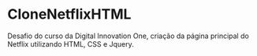# CloneNetflixHTML

Desafio do curso da Digital Innovation One, criação da página principal do Netflix utilizando HTML, CSS e Jquery.
